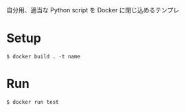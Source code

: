 自分用、適当な Python script を Docker に閉じ込めるテンプレ
# Setup 
```
$ docker build . -t name
```

# Run
```
$ docker run test
```

